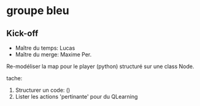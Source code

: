 # groupe bleu

## Kick-off

- Maître du temps: Lucas
- Maître du merge: Maxime Per.

Re-modéliser la map pour le player (python) structuré sur une class Node.

tache:

1. Structurer un code: ()
2. Lister les actions 'pertinante' pour du QLearning